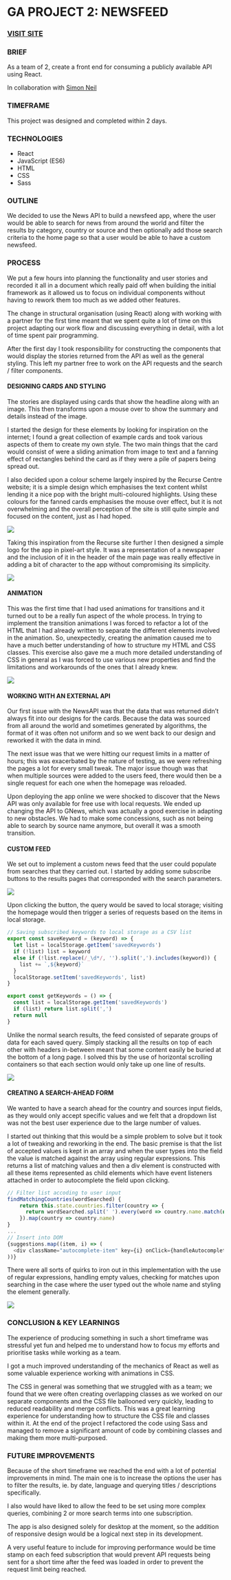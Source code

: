 # GA PROJECT 2: NEWSFEED
### [VISIT SITE](https://news-feed-sriri.netlify.app/)

### BRIEF

As a team of 2, create a front end for consuming a publicly available API using React.

In collaboration with [Simon Neil](https://github.com/Simon994)

### TIMEFRAME

This project was designed and completed within 2 days.

### TECHNOLOGIES

* React
* JavaScript (ES6)
* HTML
* CSS
* Sass

### OUTLINE

We decided to use the News API  to build a newsfeed app, where the user would be able to search for news from around the world and filter the results by category, country or source and then optionally add those search criteria to the home page so that a user would be able to have a custom newsfeed.

### PROCESS

We put a few hours into planning the functionality and user stories and recorded it all in a document which really paid off when building the initial framework as it allowed us to focus on individual components without having to rework them too much as we added other features.

The change in structural organisation (using React) along with working with a partner for the first time meant that we spent quite a lot of time on this project adapting our work flow and discussing everything in detail, with a lot of time spent pair programming.

After the first day I took responsibility for constructing the components that would display the stories returned from the API as well as the general styling. This left my partner free to work on the API requests and the search / filter  components.

#### DESIGNING CARDS AND STYLING

The stories are displayed using cards that show the headline along with an image. This then transforms upon a mouse over to show the summary and details instead of the image.

I started the design for these elements by looking for inspiration on the internet; I found a great collection of example cards and took various aspects of them to create my own style. The two main things that the card would consist of were a sliding animation from image to text and a fanning effect of rectangles behind the card as if they were a pile of papers being spread out.

I also decided upon a colour scheme largely inspired by the Recurse Centre website; it is a simple design which emphasises the text content whilst lending it a nice pop with the bright multi-coloured highlights. Using these colours for the fanned cards emphasises the mouse over effect, but it is not overwhelming and the overall perception of the site is still quite simple and focused on the content, just as I had hoped.

![](README/news-card%203.gif)

Taking this inspiration from the Recurse site further I then designed a simple logo for the app in pixel-art style. It was a representation of a newspaper and the inclusion of it in the header of the main page was really effective in adding a bit of character to the app without compromising its simplicity.

![](README/newsfeed-header%203.png)

#### ANIMATION

This was the first time that I had used animations for transitions and it turned out to be a really fun aspect of the whole process. In trying to implement the transition animations I was forced to refactor a lot of the HTML that I had already written to separate the different elements involved in the animation. So, unexpectedly, creating the animation caused me to have a much better understanding of how to structure my HTML and CSS classes. This exercise also gave me a much more detailed understanding of CSS in general as I was forced to use various new properties and find the limitations and workarounds of the ones that I already knew.

![](README/feed-transition%203.gif)

#### WORKING WITH AN EXTERNAL API

Our first issue with the NewsAPI was that the data that was returned didn’t always fit into our designs for the cards. Because the data was sourced from all around the world and sometimes generated by algorithms, the format of it was often not uniform and so we went back to our design and reworked it with the data in mind. 

The next issue was that we were hitting our request limits in a matter of hours; this was exacerbated by the nature of testing, as we were refreshing the pages a lot for every small tweak. The major issue though was that when multiple sources were added to the users feed, there would then be a single request for each one when the homepage was reloaded.

Upon deploying the app online we were shocked to discover that the News API was only available for free use with local requests. We ended up changing the API to GNews, which was actually a good exercise in adapting to new obstacles. We had to make some concessions, such as not being able to search by source name anymore, but overall it was a smooth transition. 

#### CUSTOM FEED

We set out to implement a custom news feed that the user could populate from searches that they carried out. I started by adding some subscribe buttons to the results pages that corresponded with the search parameters. 

![](README/sub-button%203.gif)

Upon clicking the button, the query would be saved to local storage; visiting the homepage would then trigger a series of requests based on the items in local storage.

```javascript
// Saving subscribed keywords to local storage as a CSV list
export const saveKeyword = (keyword) => {
  let list = localStorage.getItem('savedKeywords')
  if (!list) list = keyword
  else if (!list.replace(/_\d*/, '').split(',').includes(keyword)) {
    list += `,${keyword}`
  }
  localStorage.setItem('savedKeywords', list)
}

export const getKeywords = () => {
  const list = localStorage.getItem('savedKeywords')
  if (list) return list.split(',')
  return null
}
```

Unlike the normal search results, the feed consisted of separate groups of data for each saved query. Simply stacking all the results on top of each other with headers in-between meant that some content easily be buried at the bottom of a long page. I solved this by the use of horizontal scrolling containers so that each section would only take up one line of results.

![](README/Screenshot%202020-11-17%20at%2011.23.28%203.png)

#### CREATING A SEARCH-AHEAD FORM

We wanted to have a search ahead for the country and sources input fields, as they would only accept specific values and we felt that a dropdown list was not the best user experience due to the large number of values. 

I started out thinking that this would be a simple problem to solve but it took a lot of tweaking and reworking in the end. The basic premise is that the list of accepted values is kept in an array and when the user types into the field the value is matched against the array using regular expressions. This returns a list of matching values and then a div element is constructed with all these items represented as child elements which have event listeners attached in order to autocomplete the field upon clicking.

```javascript
// Filter list accoding to user input
findMatchingCountries(wordSearched) {
    return this.state.countries.filter(country => {
      return wordSearched.split(' ').every(word => country.name.match(new RegExp(word, 'i')))
    }).map(country => country.name)
}
...
// Insert into DOM
{suggestions.map((item, i) => (
  <div className="autocomplete-item" key={i} onClick={handleAutocomplete}>{item}</div>
))}
```

There were all sorts of quirks to iron out in this implementation with the use of regular expressions, handling empty values, checking for matches upon searching in the case where the user typed out the whole name and styling the element generally.

![](README/search-ahead%203.gif)

### CONCLUSION & KEY LEARNINGS

The experience of producing something in such a short timeframe was stressful yet fun and helped me to understand how to focus my efforts and prioritise tasks while working as a team.

I got a much improved understanding of the mechanics of React as well as some valuable experience working with animations in CSS.

The CSS in general was something that we struggled with as a team; we found that we were often creating overlapping classes as we worked on our separate components and the CSS file ballooned very quickly, leading to reduced readability and merge conflicts.
This was a great learning experience for understanding how to structure the CSS file and classes within it. At the end of the project I refactored the code using Sass and managed to remove a significant amount of code by combining classes and making them more multi-purposed.

### FUTURE IMPROVEMENTS

 Because of the short timeframe we reached the end with a lot of potential improvements in mind. The main one is to increase the options the user has to filter the results, ie. by date, language and querying titles / descriptions specifically.

I also would have liked to allow the feed to be set using more complex queries, combining 2 or more search terms into one subscription.

The app is also designed solely for desktop at the moment, so the addition of responsive design would be a logical next step in its development.

A very useful feature to include for improving performance would be time stamp on each feed subscription that would prevent API requests being sent for a short time after the feed was loaded in order to prevent the request limit being reached.